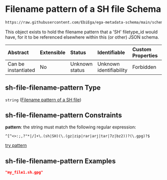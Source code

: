 # Filename pattern of a SH file Schema

```txt
https://raw.githubusercontent.com/EbiEga/ega-metadata-schema/main/schemas/EGA.common-definitions.json#/definitions/sh-file-filename-pattern
```

This object exists to hold the filename pattern that a 'SH' filetype\_id would have, for it to be referenced elsewhere within this (or other) JSON schema.

| Abstract            | Extensible | Status         | Identifiable            | Custom Properties | Additional Properties | Access Restrictions | Defined In                                                                                           |
| :------------------ | :--------- | :------------- | :---------------------- | :---------------- | :-------------------- | :------------------ | :--------------------------------------------------------------------------------------------------- |
| Can be instantiated | No         | Unknown status | Unknown identifiability | Forbidden         | Allowed               | none                | [EGA.common-definitions.json\*](../../../schemas/EGA.common-definitions.json "open original schema") |

## sh-file-filename-pattern Type

`string` ([Filename pattern of a SH file](ega-12-definitions-filename-pattern-of-a-sh-file.md))

## sh-file-filename-pattern Constraints

**pattern**: the string must match the following regular expression:&#x20;

```regexp
^[^<>:;,?"*|/]+\.(sh|SH)(\.(gz|zip|rar|arj|tar|7z|bz2))?(\.gpg)?$
```

[try pattern](https://regexr.com/?expression=%5E%5B%5E%3C%3E%3A%3B%2C%3F%22*%7C%2F%5D%2B%5C.\(sh%7CSH\)\(%5C.\(gz%7Czip%7Crar%7Carj%7Ctar%7C7z%7Cbz2\)\)%3F\(%5C.gpg\)%3F%24 "try regular expression with regexr.com")

## sh-file-filename-pattern Examples

```json
"my_file1.sh.gpg"
```
